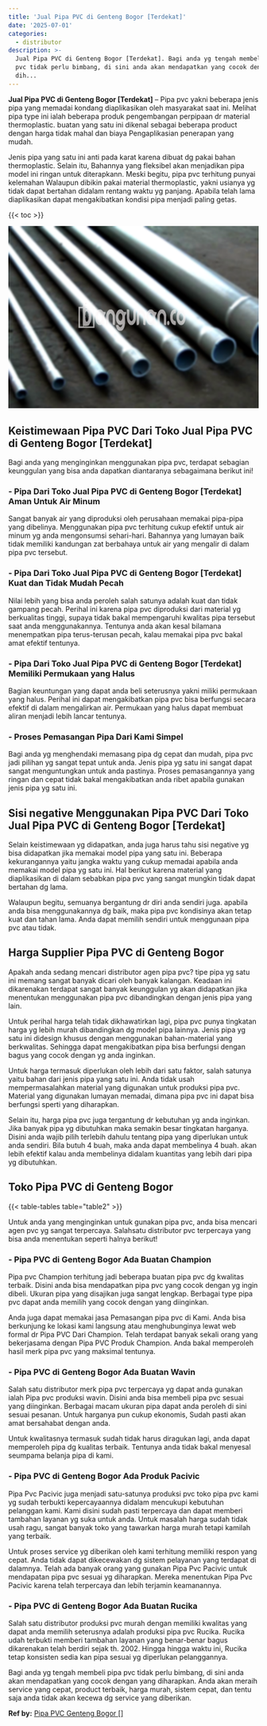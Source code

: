 ```yaml
---
title: 'Jual Pipa PVC di Genteng Bogor [Terdekat]'
date: '2025-07-01'
categories:
  - distributor
description: >-
  Jual Pipa PVC di Genteng Bogor [Terdekat]. Bagi anda yg tengah membeli pipa
  pvc tidak perlu bimbang, di sini anda akan mendapatkan yang cocok dengan yang
  dih...
---
```


**Jual Pipa PVC di Genteng Bogor \[Terdekat\]** – Pipa pvc yakni beberapa jenis pipa yang memadai kondang diaplikasikan oleh masyarakat saat ini. Melihat pipa type ini ialah beberapa produk pengembangan perpipaan dr material thermoplastic. buatan yang satu ini dikenal sebagai beberapa product dengan harga tidak mahal dan biaya Pengaplikasian penerapan yang mudah.

Jenis pipa yang satu ini anti pada karat karena dibuat dg pakai bahan thermoplastic. Selain itu, Bahannya yang fleksibel akan menjadikan pipa model ini ringan untuk diterapkann. Meski begitu, pipa pvc terhitung punyai kelemahan Walaupun dibikin pakai material thermoplastic, yakni usianya yg tidak dapat bertahan didalam rentang waktu yg panjang. Apabila telah lama diaplikasikan dapat mengakibatkan kondisi pipa menjadi paling getas.

{{< toc >}}

![Jual Pipa PVC di Genteng Bogor [Terdekat]](/images/jaul-pipa-pvc-21.png)

## Keistimewaan Pipa PVC Dari Toko Jual Pipa PVC di Genteng Bogor \[Terdekat\]

Bagi anda yang menginginkan menggunakan pipa pvc, terdapat sebagian keunggulan yang bisa anda dapatkan diantaranya sebagaimana berikut ini!

### \- Pipa Dari Toko Jual Pipa PVC di Genteng Bogor \[Terdekat\] Aman Untuk Air Minum

Sangat banyak air yang diproduksi oleh perusahaan memakai pipa-pipa yang dibelinya. Menggunakan pipa pvc terhitung cukup efektif untuk air minum yg anda mengonsumsi sehari-hari. Bahannya yang lumayan baik tidak memiliki kandungan zat berbahaya untuk air yang mengalir di dalam pipa pvc tersebut.

### \- Pipa Dari Toko Jual Pipa PVC di Genteng Bogor \[Terdekat\] Kuat dan Tidak Mudah Pecah

Nilai lebih yang bisa anda peroleh salah satunya adalah kuat dan tidak gampang pecah. Perihal ini karena pipa pvc diproduksi dari material yg berkualitas tinggi, supaya tidak bakal mempengaruhi kwalitas pipa tersebut saat anda menggunakannya. Tentunya anda akan kesal bilamana menempatkan pipa terus-terusan pecah, kalau memakai pipa pvc bakal amat efektif tentunya.

### \- Pipa Dari Toko Jual Pipa PVC di Genteng Bogor \[Terdekat\] Memiliki Permukaan yang Halus

Bagian keuntungan yang dapat anda beli seterusnya yakni miliki permukaan yang halus. Perihal ini dapat mengakibatkan pipa pvc bisa berfungsi secara efektif di dalam mengalirkan air. Permukaan yang halus dapat membuat aliran menjadi lebih lancar tentunya.

### \- Proses Pemasangan Pipa Dari Kami Simpel

Bagi anda yg menghendaki memasang pipa dg cepat dan mudah, pipa pvc jadi pilihan yg sangat tepat untuk anda. Jenis pipa yg satu ini sangat dapat sangat menguntungkan untuk anda pastinya. Proses pemasangannya yang ringan dan cepat tidak bakal mengakibatkan anda ribet apabila gunakan jenis pipa yg satu ini.

## Sisi negative Menggunakan Pipa PVC Dari Toko Jual Pipa PVC di Genteng Bogor \[Terdekat\]

Selain keistimewaan yg didapatkan, anda juga harus tahu sisi negative yg bisa didapatkan jika memakai model pipa yang satu ini. Beberapa kekurangannya yaitu jangka waktu yang cukup memadai apabila anda memakai model pipa yg satu ini. Hal berikut karena material yang diaplikasikan di dalam sebabkan pipa pvc yang sangat mungkin tidak dapat bertahan dg lama.

Walaupun begitu, semuanya bergantung dr diri anda sendiri juga. apabila anda bisa menggunakannya dg baik, maka pipa pvc kondisinya akan tetap kuat dan tahan lama. Anda dapat memilih sendiri untuk menggunaan pipa pvc atau tidak.

## Harga Supplier Pipa PVC di Genteng Bogor

Apakah anda sedang mencari distributor agen pipa pvc? tipe pipa yg satu ini memang sangat banyak dicari oleh banyak kalangan. Keadaan ini dikarenakan terdapat sangat banyak keunggulan yg akan didapatkan jika menentukan menggunakan pipa pvc dibandingkan dengan jenis pipa yang lain.

Untuk perihal harga telah tidak dikhawatirkan lagi, pipa pvc punya tingkatan harga yg lebih murah dibandingkan dg model pipa lainnya. Jenis pipa yg satu ini didesign khusus dengan menggunakan bahan-material yang berkwalitas. Sehingga dapat mengakibatkan pipa bisa berfungsi dengan bagus yang cocok dengan yg anda inginkan.

Untuk harga termasuk diperlukan oleh lebih dari satu faktor, salah satunya yaitu bahan dari jenis pipa yang satu ini. Anda tidak usah mempermasalahkan material yang digunakan untuk produksi pipa pvc. Material yang digunakan lumayan memadai, dimana pipa pvc ini dapat bisa berfungsi sperti yang diharapkan.

Selain itu, harga pipa pvc juga tergantung dr kebutuhan yg anda inginkan. Jika banyak pipa yg dibutuhkan maka semakin besar tingkatan harganya. Disini anda wajib pilih terlebih dahulu tentang pipa yang diperlukan untuk anda sendiri. Bila butuh 4 buah, maka anda dapat membelinya 4 buah. akan lebih efektif kalau anda membelinya didalam kuantitas yang lebih dari pipa yg dibutuhkan.

## Toko Pipa PVC di Genteng Bogor

{{< table-tables table="table2" >}}

Untuk anda yang menginginkan untuk gunakan pipa pvc, anda bisa mencari agen pvc yg sangat terpercaya. Salahsatu distributor pvc terpercaya yang bisa anda menentukan seperti halnya berikut!

### \- Pipa PVC di Genteng Bogor Ada Buatan Champion

Pipa pvc Champion terhitung jadi beberapa buatan pipa pvc dg kwalitas terbaik. Disini anda bisa mendapatkan pipa pvc yang cocok dengan yg ingin dibeli. Ukuran pipa yang disajikan juga sangat lengkap. Berbagai type pipa pvc dapat anda memilih yang cocok dengan yang diinginkan.

Anda juga dapat memakai jasa Pemasangan pipa pvc di Kami. Anda bisa berkunjung ke lokasi kami langsung atau menghubunginya lewat web formal dr Pipa PVC Dari Champion. Telah terdapat banyak sekali orang yang bekerjasama dengan Pipa PVC Produk Champion. Anda bakal memperoleh hasil merk pipa pvc yang maksimal tentunya.

### \- Pipa PVC di Genteng Bogor Ada Buatan Wavin

Salah satu distributor merk pipa pvc terpercaya yg dapat anda gunakan ialah Pipa pvc produksi wavin. Disini anda bisa membeli pipa pvc sesuai yang diinginkan. Berbagai macam ukuran pipa dapat anda peroleh di sini sesuai pesanan. Untuk harganya pun cukup ekonomis, Sudah pasti akan amat bersahabat dengan anda.

Untuk kwalitasnya termasuk sudah tidak harus diragukan lagi, anda dapat memperoleh pipa dg kualitas terbaik. Tentunya anda tidak bakal menyesal seumpama belanja pipa di kami.

### \- Pipa PVC di Genteng Bogor Ada Produk Pacivic

Pipa Pvc Pacivic juga menjadi satu-satunya produksi pvc toko pipa pvc kami yg sudah terbukti kepercayaannya didalam mencukupi kebutuhan pelanggan kami. Kami disini sudah pasti terpercaya dan dapat memberi tambahan layanan yg suka untuk anda. Untuk masalah harga sudah tidak usah ragu, sangat banyak toko yang tawarkan harga murah tetapi kamilah yang terbaik.

Untuk proses service yg diberikan oleh kami terhitung memiliki respon yang cepat. Anda tidak dapat dikecewakan dg sistem pelayanan yang terdapat di dalamnya. Telah ada banyak orang yang gunakan Pipa Pvc Pacivic untuk mendapatan pipa pvc sesuai yg diharapkan. Mereka menentukan Pipa Pvc Pacivic karena telah terpercaya dan lebih terjamin keamanannya.

### \- Pipa PVC di Genteng Bogor Ada Buatan Rucika

Salah satu distributor produksi pvc murah dengan memiliki kwalitas yang dapat anda memilih seterusnya adalah produksi pipa pvc Rucika. Rucika udah terbukti memberi tambahan layanan yang benar-benar bagus dikarenakan telah berdiri sejak th. 2002. Hingga hingga waktu ini, Rucika tetap konsisten sedia kan pipa sesuai yg diperlukan pelanggannya.

Bagi anda yg tengah membeli pipa pvc tidak perlu bimbang, di sini anda akan mendapatkan yang cocok dengan yang diharapkan. Anda akan meraih service yang cepat, product terbaik, harga murah, sistem cepat, dan tentu saja anda tidak akan kecewa dg service yang diberikan.

**Ref by:** [Pipa PVC Genteng Bogor []](https://id.wikipedia.org/wiki/Pipa)
